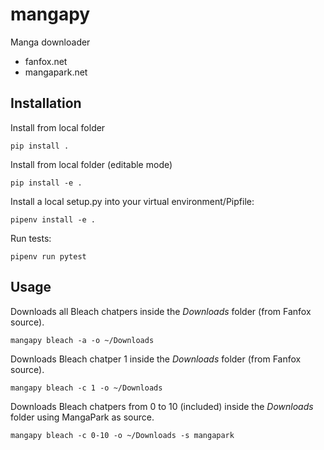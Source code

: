 # mangapy

Manga downloader

- fanfox.net
- mangapark.net

## Installation

Install from local folder

```
pip install .
```

Install from local folder (editable mode)

```
pip install -e .
```

Install a local setup.py into your virtual environment/Pipfile:

```
pipenv install -e .
```

Run tests:

```
pipenv run pytest
```

## Usage

Downloads all Bleach chatpers inside the *Downloads* folder (from Fanfox source).
```
mangapy bleach -a -o ~/Downloads
```

Downloads Bleach chatper 1 inside the *Downloads* folder (from Fanfox source).
```
mangapy bleach -c 1 -o ~/Downloads
```

Downloads Bleach chatpers from 0 to 10 (included) inside the *Downloads* folder using MangaPark as source.
```
mangapy bleach -c 0-10 -o ~/Downloads -s mangapark
```
